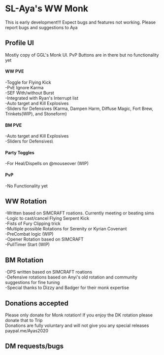 # SL-Aya's WW Monk

This is early development!!! Expect bugs and features not working. Please report bugs and suggestions to Aya

## **Profile UI**
Mostly copy of GGL's Monk UI. PvP Buttons are in there but no functionality yet

####  **WW PVE**
 -Toggle for Flying Kick\
 -PvE Ignore Karma\
 -SEF With/without Burst\
 -Integrated with Ryan's Interrupt list\
 -Auto target and Kill Explosives\
 -Sliders for Defensives (Karma, Dampen Harm, Diffuse Magic, Fort Brew, Trinkets(WIP), and Stoneform)
 
####  **BM PVE**
 -Auto target and Kill Explosives\
 -Sliders for Defensives\
  
####  **Party Toggles**
  -For Heal/Dispells  on @mouseover (WIP)
  
####  **PvP**
  -No Functionality yet
  
## **WW Rotation**
-Written based on SIMCRAFT roations. Currently meeting or beating sims\
-Logic to cast/cancel Flying Serpent Kick\
-Fists of Fury Clipping trick\
-Multiple possible Rotations for Serenity or Kyrian Covenant\
-PreCombat logic (WIP)\
-Opener Rotation based on SIMCRAFT\
-PullTimer Start (WIP)

## **BM Rotation**
-DPS written based on SIMCRAFT roations\
-Defensive rotations based on Anyi's old rotation and community suggestions for fine tuning\
-Special thanks to Dizzy and Badger for their monk expertise

## **Donations accepted**
Please only donate for Monk rotation! If you enjoy the DK rotation please donate that to Trip\
Donations are fully voluntary and will not give you any special releases\
paypal.me/Ayas2020

## DM requests/bugs

